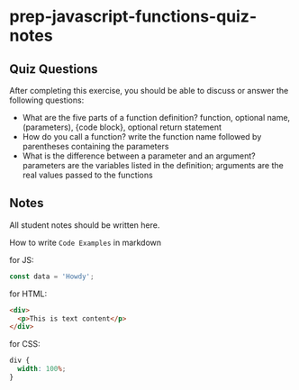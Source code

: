 # prep-javascript-functions-quiz-notes

## Quiz Questions

After completing this exercise, you should be able to discuss or answer the following questions:

- What are the five parts of a function definition?
  function, optional name, (parameters), {code block}, optional return statement
- How do you call a function?
  write the function name followed by parentheses containing the parameters
- What is the difference between a parameter and an argument?
  parameters are the variables listed in the definition; arguments are the real values passed to the functions

## Notes

All student notes should be written here.

How to write `Code Examples` in markdown

for JS:

```javascript
const data = 'Howdy';
```

for HTML:

```html
<div>
  <p>This is text content</p>
</div>
```

for CSS:

```css
div {
  width: 100%;
}
```
